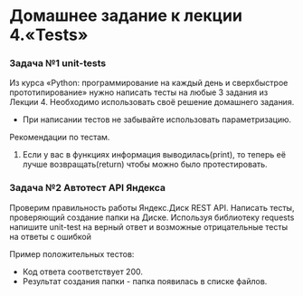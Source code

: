 # Домашнее задание к лекции 4.«Tests»
### Задача №1 unit-tests
Из курса «Python: программирование на каждый день и сверхбыстрое прототипирование» нужно написать тесты на любые 3 задания из Лекции 4. Необходимо использовать своё решение домашнего задания.

* При написании тестов не забывайте использовать параметризацию.

Рекомендации по тестам.

1. Если у вас в функциях информация выводилась(print), то теперь её лучше возвращать(return) чтобы можно было протестировать.
### Задача №2 Автотест API Яндекса
Проверим правильность работы Яндекс.Диск REST API. Написать тесты, проверяющий создание папки на Диске.
Используя библиотеку requests напишите unit-test на верный ответ и возможные отрицательные тесты на ответы с ошибкой

Пример положительных тестов:

* Код ответа соответствует 200.
* Результат создания папки - папка появилась в списке файлов.